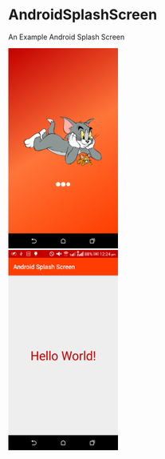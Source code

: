 # AndroidSplashScreen
An Example Android Splash Screen 

<div class="col-sm-12 text-center">
<img width="220px" height="400px" src="https://raw.githubusercontent.com/ErIMRANALAM/AndroidSplashScreen/master/Screenshot_2019-10-27-12-24-38.png"  /><br>
<img width="220px" height="400px"  src="https://raw.githubusercontent.com/ErIMRANALAM/AndroidSplashScreen/master/Screenshot_2019-10-27-12-24-30.png"   />
 
   </div>
